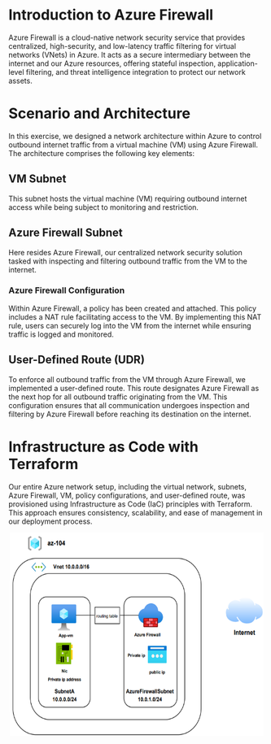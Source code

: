 # Introduction to Azure Firewall
Azure Firewall is a cloud-native network security service that provides centralized, high-security, and low-latency traffic filtering for virtual networks (VNets) in Azure. It acts as a secure intermediary between the internet and our Azure resources, offering stateful inspection, application-level filtering, and threat intelligence integration to protect our network assets.

# Scenario and Architecture
In this exercise, we designed a network architecture within Azure to control outbound internet traffic from a virtual machine (VM) using Azure Firewall. The architecture comprises the following key elements:

## VM Subnet
This subnet hosts the virtual machine (VM) requiring outbound internet access while being subject to monitoring and restriction.

## Azure Firewall Subnet
Here resides Azure Firewall, our centralized network security solution tasked with inspecting and filtering outbound traffic from the VM to the internet.

### Azure Firewall Configuration
Within Azure Firewall, a policy has been created and attached. This policy includes a NAT rule facilitating access to the VM. By implementing this NAT rule, users can securely log into the VM from the internet while ensuring traffic is logged and monitored.

## User-Defined Route (UDR)
To enforce all outbound traffic from the VM through Azure Firewall, we implemented a user-defined route. This route designates Azure Firewall as the next hop for all outbound traffic originating from the VM. This configuration ensures that all communication undergoes inspection and filtering by Azure Firewall before reaching its destination on the internet.

# Infrastructure as Code with Terraform
Our entire Azure network setup, including the virtual network, subnets, Azure Firewall, VM, policy configurations, and user-defined route, was provisioned using Infrastructure as Code (IaC) principles with Terraform. This approach ensures consistency, scalability, and ease of management in our deployment process.
<p align="center">
  <img width="500" height="400" src=./assets/AzureFirewall.png>
</p>